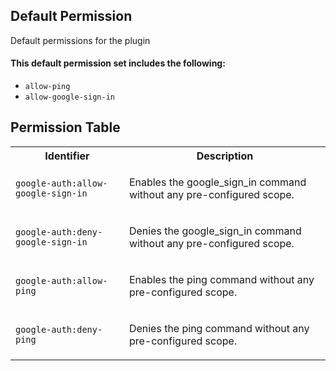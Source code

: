 ## Default Permission

Default permissions for the plugin

#### This default permission set includes the following:

- `allow-ping`
- `allow-google-sign-in`

## Permission Table

<table>
<tr>
<th>Identifier</th>
<th>Description</th>
</tr>


<tr>
<td>

`google-auth:allow-google-sign-in`

</td>
<td>

Enables the google_sign_in command without any pre-configured scope.

</td>
</tr>

<tr>
<td>

`google-auth:deny-google-sign-in`

</td>
<td>

Denies the google_sign_in command without any pre-configured scope.

</td>
</tr>

<tr>
<td>

`google-auth:allow-ping`

</td>
<td>

Enables the ping command without any pre-configured scope.

</td>
</tr>

<tr>
<td>

`google-auth:deny-ping`

</td>
<td>

Denies the ping command without any pre-configured scope.

</td>
</tr>
</table>
